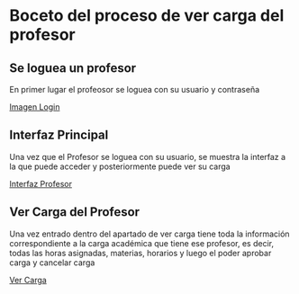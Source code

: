 # Boceto del proceso de ver carga del profesor

## Se loguea un profesor

En primer lugar el profeosor se loguea con su usuario y contraseña

[Imagen Login](images/BocetosPrototipos/BocetoVerCarga/1.png)

## Interfaz Principal

Una vez que el Profesor se loguea con su usuario, se muestra la interfaz a la que puede acceder y posteriormente puede ver su carga

[Interfaz Profesor](images/BocetosPrototipos/BocetoVerCarga/2.png)

## Ver Carga del Profesor

Una vez entrado dentro del apartado de ver carga tiene toda la información correspondiente a la carga académica que tiene ese profesor, es decir, todas las horas asignadas, materias, horarios y luego el poder aprobar carga y cancelar carga

[Ver Carga](images/BocetosPrototipos/BocetoVerCarga/3.png)
